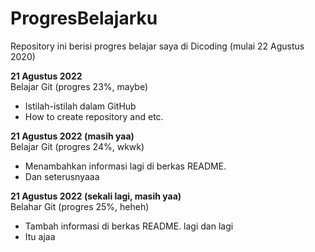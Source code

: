 # ProgresBelajarku
Repository ini berisi progres belajar saya di Dicoding (mulai 22 Agustus 2020)

**21 Agustus 2022**  
Belajar Git (progres 23%, maybe)
* Istilah-istilah dalam GitHub
* How to create repository and etc.

**21 Agustus 2022 (masih yaa)**  
Belajar Git (progres 24%, wkwk)
* Menambahkan informasi lagi di berkas README.
* Dan seterusnyaaa

**21 Agustus 2022 (sekali lagi, masih yaa)**  
Belahar Git (progres 25%, heheh)
* Tambah informasi di berkas README. lagi dan lagi
* Itu ajaa
